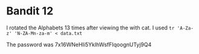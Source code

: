 # Bandit 12

I rotated the Alphabets 13 times after viewing the with cat. I used `tr 'A-Za-z' 'N-ZA-Mn-za-m' < data.txt`

The password was 7x16WNeHIi5YkIhWsfFIqoognUTyj9Q4

